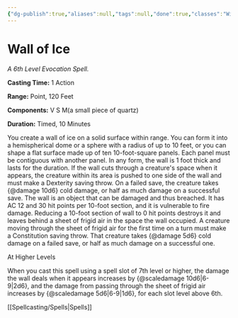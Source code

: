 ```yaml
---
{"dg-publish":true,"aliases":null,"tags":null,"done":true,"classes":"Wizard,","spellLevel":6,"school":"Evocation","source":"PHB","permalink":"/spells/wall-of-ice/","dgHomeLink":false,"dgPassFrontmatter":true}
---
```


# Wall of Ice
*A 6th Level Evocation Spell.*

**Casting Time:** 1 Action

**Range:** Point, 120 Feet

**Components:** V S M(a small piece of quartz)

**Duration:** Timed, 10 Minutes

You create a wall of ice on a solid surface within range. You can form it into a hemispherical dome or a sphere with a radius of up to 10 feet, or you can shape a flat surface made up of ten 10-foot-square panels. Each panel must be contiguous with another panel. In any form, the wall is 1 foot thick and lasts for the duration.
If the wall cuts through a creature's space when it appears, the creature within its area is pushed to one side of the wall and must make a Dexterity saving throw. On a failed save, the creature takes {@damage 10d6} cold damage, or half as much damage on a successful save.
The wall is an object that can be damaged and thus breached. It has AC 12 and 30 hit points per 10-foot section, and it is vulnerable to fire damage. Reducing a 10-foot section of wall to 0 hit points destroys it and leaves behind a sheet of frigid air in the space the wall occupied. A creature moving through the sheet of frigid air for the first time on a turn must make a Constitution saving throw. That creature takes {@damage 5d6} cold damage on a failed save, or half as much damage on a successful one.

At Higher Levels

When you cast this spell using a spell slot of 7th level or higher, the damage the wall deals when it appears increases by {@scaledamage 10d6|6-9|2d6}, and the damage from passing through the sheet of frigid air increases by {@scaledamage 5d6|6-9|1d6}, for each slot level above 6th.

[[Spellcasting/Spells|Spells]]